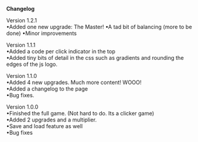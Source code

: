 <b>Changelog</b><br />

Version 1.2.1<br />
•Added one new upgrade: The Master!
•A tad bit of balancing (more to be done)
•Minor improvements

Version 1.1.1<br />
•Added a code per click indicator in the top<br />
•Added tiny bits of detail in the css such as gradients and rounding the edges of the js logo.<br />

Version 1.1.0<br />
•Added 4 new upgrades. Much more content! WOOO!<br />
•Added a changelog to the page<br />
•Bug fixes.<br />

Version 1.0.0<br />
•Finished the full game. (Not hard to do. Its a clicker game)<br />
•Added 2 upgrades and a multiplier.<br />
•Save and load feature as well<br />
•Bug fixes<br />



